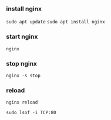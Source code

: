 ### install nginx
`sudo apt update`
`sudo apt install nginx`

### start nginx
`nginx`

### stop nginx
`nginx -s stop`

### reload
`nginx reload`

`sudo lsof -i TCP:80`



